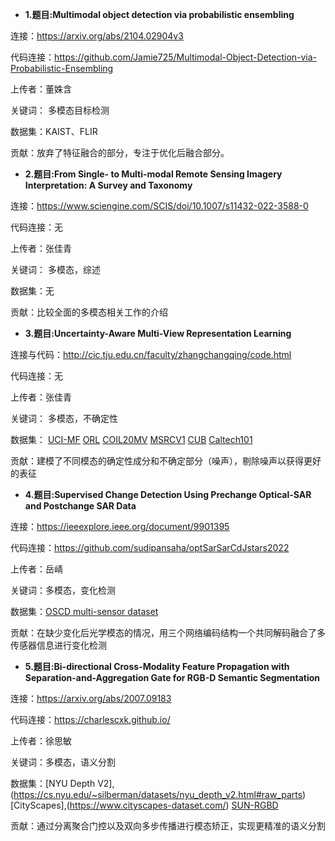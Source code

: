 
- **1.题目:Multimodal object detection via probabilistic ensembling**

连接：https://arxiv.org/abs/2104.02904v3

代码连接：https://github.com/Jamie725/Multimodal-Object-Detection-via-Probabilistic-Ensembling

上传者：董姝含

关键词： 多模态目标检测

数据集：KAIST、FLIR

贡献：放弃了特征融合的部分，专注于优化后融合部分。




- **2.题目:From Single- to Multi-modal Remote Sensing Imagery Interpretation: A Survey and Taxonomy**

连接：https://www.sciengine.com/SCIS/doi/10.1007/s11432-022-3588-0

代码连接：无

上传者：张佳青

关键词： 多模态，综述

数据集：无

贡献：比较全面的多模态相关工作的介绍




- **3.题目:Uncertainty-Aware Multi-View Representation Learning**

连接与代码：http://cic.tju.edu.cn/faculty/zhangchangqing/code.html

代码连接：无

上传者：张佳青

关键词： 多模态，不确定性

数据集：
[UCI-MF](https://archive.ics.uci.edu/ml/datasets/Multiple+Features) 
[ORL](http://www.cl.cam.ac.uk/research/dtg/attarchive/facedatabase.html) 
[COIL20MV](http://www.cs.columbia.edu/CAVE/software/softlib/)
[MSRCV1](http://www.vision.caltech.edu/visipedia/CUB-200.html)
[CUB](https://radimrehurek.com/gensim/models/doc2vec.html)
[Caltech101](http://www.vision.caltech.edu/Image_Datasets/Caltech101)

贡献：建模了不同模态的确定性成分和不确定部分（噪声），剔除噪声以获得更好的表征




- **4.题目:Supervised Change Detection Using Prechange Optical-SAR and Postchange SAR Data**

连接：https://ieeexplore.ieee.org/document/9901395

代码连接：https://github.com/sudipansaha/optSarSarCdJstars2022

上传者：岳崝

关键词：多模态，变化检测

数据集：[OSCD multi-sensor dataset](https://mediatum.ub.tum.de/1619966)

贡献：在缺少变化后光学模态的情况，用三个网络编码结构一个共同解码融合了多传感器信息进行变化检测


- **5.题目:Bi-directional Cross-Modality Feature Propagation with Separation-and-Aggregation Gate for RGB-D Semantic Segmentation**

连接：https://arxiv.org/abs/2007.09183

代码连接：https://charlescxk.github.io/

上传者：徐思敏

关键词：多模态，语义分割

数据集：[NYU Depth V2], (https://cs.nyu.edu/~silberman/datasets/nyu_depth_v2.html#raw_parts)
        [CityScapes],(https://www.cityscapes-dataset.com/)
        [SUN-RGBD](https://rgbd.cs.princeton.edu/)

贡献：通过分离聚合门控以及双向多步传播进行模态矫正，实现更精准的语义分割

